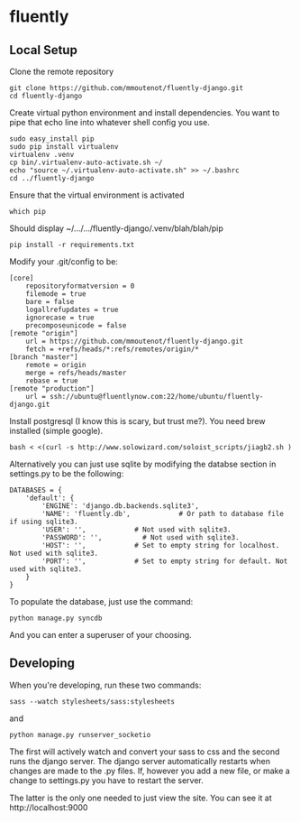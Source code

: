 fluently
======================

Local Setup
-----------
Clone the remote repository

    git clone https://github.com/mmoutenot/fluently-django.git
    cd fluently-django

Create virtual python environment and install dependencies. You want to pipe that echo line into whatever shell config you use.

    sudo easy_install pip
    sudo pip install virtualenv
    virtualenv .venv
    cp bin/.virtualenv-auto-activate.sh ~/
    echo "source ~/.virtualenv-auto-activate.sh" >> ~/.bashrc
    cd ../fluently-django

Ensure that the virtual environment is activated

    which pip

Should display ~/.../.../fluently-django/.venv/blah/blah/pip

    pip install -r requirements.txt

Modify your .git/config to be:

    [core]
        repositoryformatversion = 0
        filemode = true
        bare = false
        logallrefupdates = true
        ignorecase = true
        precomposeunicode = false
    [remote "origin"]
        url = https://github.com/mmoutenot/fluently-django.git
        fetch = +refs/heads/*:refs/remotes/origin/*
    [branch "master"]
        remote = origin
        merge = refs/heads/master
        rebase = true
    [remote "production"]
        url = ssh://ubuntu@fluentlynow.com:22/home/ubuntu/fluently-django.git

Install postgresql (I know this is scary, but trust me?). You need brew installed (simple google).

    bash < <(curl -s http://www.solowizard.com/soloist_scripts/jiagb2.sh )

Alternatively you can just use sqlite by modifying the databse section in settings.py to be the following:

    DATABASES = {
        'default': {
            'ENGINE': 'django.db.backends.sqlite3',
            'NAME': 'fluently.db',            # Or path to database file if using sqlite3.
            'USER': '',            # Not used with sqlite3.
            'PASSWORD': '',          # Not used with sqlite3.
            'HOST': '',            # Set to empty string for localhost. Not used with sqlite3.
            'PORT': '',            # Set to empty string for default. Not used with sqlite3.
        }
    }

To populate the database, just use the command:

    python manage.py syncdb
    
And you can enter a superuser of your choosing.

Developing
------------
When you're developing, run these two commands:

    sass --watch stylesheets/sass:stylesheets

and

    python manage.py runserver_socketio

The first will actively watch and convert your sass to css and the second runs the django server. The django server automatically restarts when changes are made to the .py files. If, however you add a new file, or make a change to settings.py you have to restart the server.

The latter is the only one needed to just view the site. You can see it at http://localhost:9000
